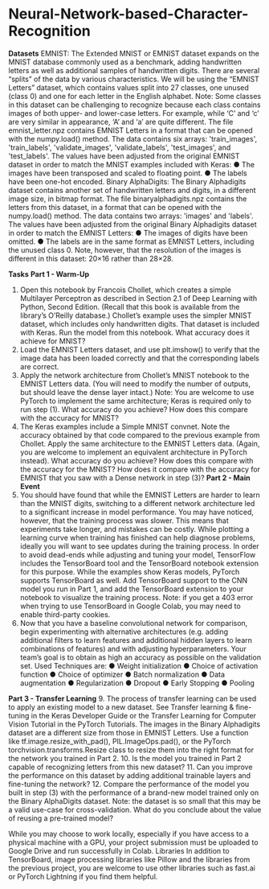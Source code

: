 # Neural-Network-based-Character-Recognition

**Datasets**
EMNIST:
The Extended MNIST or EMNIST dataset expands on the MNIST database commonly used as a benchmark, adding handwritten letters as well as additional samples of handwritten digits.
There are several “splits” of the data by various characteristics. We will be using the “EMNIST Letters” dataset, which contains values split into 27 classes, one unused (class 0) and one for each letter in the English alphabet.
Note: Some classes in this dataset can be challenging to recognize because each class contains images of both upper- and lower-case letters. For example, while ‘C’ and ‘c’ are very similar in appearance, ‘A’ and ‘a’ are quite different.
The file emnist_letter.npz contains EMNIST Letters in a format that can be opened with the numpy.load() method. The data contains six arrays: 'train_images', 'train_labels', 'validate_images', 'validate_labels', 'test_images', and 'test_labels'. The values have been adjusted from the original EMNIST dataset in order to match the MNIST examples included with Keras:
●	The images have been transposed and scaled to floating point.
●	The labels have been one-hot encoded.
Binary AlphaDigits:
The Binary Alphadigits dataset contains another set of handwritten letters and digits, in a different image size, in bitmap format.
The file binaryalphadigits.npz contains the letters from this dataset, in a format that can be opened with the numpy.load() method. The data contains two arrays: 'images' and 'labels'. The values have been adjusted from the original Binary Alphadigits dataset in order to match the EMNIST Letters:
●	The images of digits have been omitted.
●	The labels are in the same format as EMNIST Letters, including the unused class 0.
Note, however, that the resolution of the images is different in this dataset: 20×16 rather than 28×28.

**Tasks**
**Part 1 - Warm-Up**
1.	Open this notebook by Francois Chollet, which creates a simple Multilayer Perceptron as described in Section 2.1 of Deep Learning with Python, Second Edition. (Recall that this book is available from the library’s O’Reilly database.)
Chollet’s example uses the simpler MNIST dataset, which includes only handwritten digits. That dataset is included with Keras.
Run the model from this notebook. What accuracy does it achieve for MNIST?
2.	Load the EMNIST Letters dataset, and use plt.imshow() to verify that the image data has been loaded correctly and that the corresponding labels are correct.
3.	Apply the network architecture from Chollet’s MNIST notebook to the EMNIST Letters data. (You will need to modify the number of outputs, but should leave the dense layer intact.)
Note: You are welcome to use PyTorch to implement the same architecture; Keras is required only to run step (1).
What accuracy do you achieve? How does this compare with the accuracy for MNIST?
4.	The Keras examples include a Simple MNIST convnet. Note the accuracy obtained by that code compared to the previous example from Chollet.
Apply the same architecture to the EMNIST Letters data. (Again, you are welcome to implement an equivalent architecture in PyTorch instead). What accuracy do you achieve? How does this compare with the accuracy for the MNIST? How does it compare with the accuracy for EMNIST that you saw with a Dense network in step (3)?
**Part 2 - Main Event**
5.	You should have found that while the EMNIST Letters are harder to learn than the MNIST digits, switching to a different network architecture led to a significant increase in model performance.
You may have noticed, however, that the training process was slower. This means that experiments take longer, and mistakes can be costly. While plotting a learning curve when training has finished can help diagnose problems, ideally you will want to see updates during the training process.
In order to avoid dead-ends while adjusting and tuning your model, TensorFlow includes the TensorBoard tool and the TensorBoard notebook extension for this purpose. While the examples show Keras models, PyTorch supports TensorBoard as well.
Add TensorBoard support to the CNN model you run in Part 1, and add the TensorBoard extension to your notebook to visualize the training process.
Note: if you get a 403 error when trying to use TensorBoard in Google Colab, you may need to enable third-party cookies.
6.	Now that you have a baseline convolutional network for comparison, begin experimenting with alternative architectures (e.g. adding additional filters to learn features and additional hidden layers to learn combinations of features) and with adjusting hyperparameters.
Your team’s goal is to obtain as high an accuracy as possible on the validation set.
Used Techniques are: 
●	Weight initialization
●	Choice of activation function
●	Choice of optimizer
●	Batch normalization
●	Data augmentation
●	Regularization
●	Dropout
●	Early Stopping
●	Pooling 

   
**Part 3 - Transfer Learning**
9.	The process of transfer learning can be used to apply an existing model to a new dataset. See Transfer learning & fine-tuning in the Keras Developer Guide or the Transfer Learning for Computer Vision Tutorial in the PyTorch Tutorials.
The images in the Binary Alphadigits dataset are a different size from those in EMNIST Letters. Use a function like tf.image.resize_with_pad(), PIL.ImageOps.pad(), or the PyTorch torchvision.transforms.Resize class to resize them into the right format for the network you trained in Part 2.
10.	Is the model you trained in Part 2 capable of recognizing letters from this new dataset?
11.	Can you improve the performance on this dataset by adding additional trainable layers and fine-tuning the network?
12.	Compare the performance of the model you built in step (3) with the performance of a brand-new model trained only on the Binary AlphaDigits dataset.
Note: the dataset is so small that this may be a valid use-case for cross-validation.
What do you conclude about the value of reusing a pre-trained model?

While you may choose to work locally, especially if you have access to a physical machine with a GPU, your project submission must be uploaded to Google Drive and run successfully in Colab.
Libraries
In addition to TensorBoard, image processing libraries like Pillow and the libraries from the previous project, you are welcome to use other libraries such as fast.ai or PyTorch Lightning if you find them helpful.
